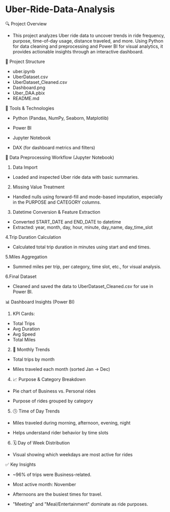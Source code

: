# Uber-Ride-Data-Analysis
🔍 Project Overview
- This project analyzes Uber ride data to uncover trends in ride frequency, purpose, time-of-day usage, distance traveled, and more. Using Python for data cleaning and preprocessing and Power BI for visual analytics, it provides actionable insights through an interactive dashboard.

📁 Project Structure 
- uber.ipynb	
- UberDataset.csv	
- UberDataset_Cleaned.csv
- Dashboard.png	
- Uber_DAA.pbix 
- README.md	

🧪 Tools & Technologies
- Python (Pandas, NumPy, Seaborn, Matplotlib)

- Power BI

- Jupyter Notebook

- DAX (for dashboard metrics and filters)

🔄 Data Preprocessing Workflow (Jupyter Notebook)
1. Data Import
- Loaded and inspected Uber ride data with basic summaries.

2. Missing Value Treatment
- Handled nulls using forward-fill and mode-based imputation, especially in the PURPOSE and CATEGORY columns.

3. Datetime Conversion & Feature Extraction
- Converted START_DATE and END_DATE to datetime
- Extracted: year, month, day, hour, minute, day_name, day_time_slot

4.Trip Duration Calculation
- Calculated total trip duration in minutes using start and end times.

5.Miles Aggregation
- Summed miles per trip, per category, time slot, etc., for visual analysis.

6.Final Dataset
- Cleaned and saved the data to UberDataset_Cleaned.csv for use in Power BI.

📊 Dashboard Insights (Power BI)
1. KPI Cards:
- Total Trips 
- Avg Duration
- Avg Speed
- Total Miles

2. 📅 Monthly Trends

- Total trips by month

- Miles traveled each month (sorted Jan → Dec)

4. 📈 Purpose & Category Breakdown

- Pie chart of Business vs. Personal rides

- Purpose of rides grouped by category

5. 🕓 Time of Day Trends

- Miles traveled during morning, afternoon, evening, night

- Helps understand rider behavior by time slots

6. 🗓️ Day of Week Distribution

- Visual showing which weekdays are most active for rides

✅ Key Insights
- ~96% of trips were Business-related.

- Most active month: November

- Afternoons are the busiest times for travel.

- "Meeting" and "Meal/Entertainment" dominate as ride purposes.
